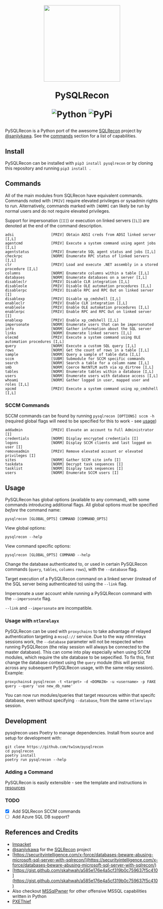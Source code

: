 <h1 align="center">
<img height=250 src=resources/images/snake_logo.png />

PySQLRecon

![Python](https://img.shields.io/badge/python-3670A0?style=for-the-badge&logo=python&logoColor=ffdd54)
![PyPi](https://img.shields.io/pypi/v/pysqlrecon?style=for-the-badge)
</h1>

PySQLRecon is a Python port of the awesome [SQLRecon](https://github.com/skahwah/SQLRecon) project by [@sanjivkawa](https://twitter.com/sanjivkawa). See the [commands](#commands) section for a list of capabilities.

## Install
PySQLRecon can be installed with `pip3 install pysqlrecon` or by cloning this repository and running `pip3 install .`

## Commands
All of the main modules from SQLRecon have equivalent commands. Commands noted with `[PRIV]` require elevated privileges or sysadmin rights to run. Alternatively, commands marked with `[NORM]` can likely be run by normal users and do not require elevated privileges. 

Support for impersonation (`[I]`) or execution on linked servers (`[L]`) are denoted at the end of the command description.

```
adsi                 [PRIV] Obtain ADSI creds from ADSI linked server [I,L]
agentcmd             [PRIV] Execute a system command using agent jobs [I,L]
agentstatus          [PRIV] Enumerate SQL agent status and jobs [I,L]
checkrpc             [NORM] Enumerate RPC status of linked servers [I,L]
clr                  [PRIV] Load and execute .NET assembly in a stored procedure [I,L]
columns              [NORM] Enumerate columns within a table [I,L]
databases            [NORM] Enumerate databases on a server [I,L]
disableclr           [PRIV] Disable CLR integration [I,L]
disableole           [PRIV] Disable OLE automation procedures [I,L]
disablerpc           [PRIV] Disable RPC and RPC Out on linked server [I]
disablexp            [PRIV] Disable xp_cmdshell [I,L]
enableclr            [PRIV] Enable CLR integration [I,L]
enableole            [PRIV] Enable OLE automation procedures [I,L]
enablerpc            [PRIV] Enable RPC and RPC Out on linked server [I]
enablexp             [PRIV] Enable xp_cmdshell [I,L]
impersonate          [NORM] Enumerate users that can be impersonated
info                 [NORM] Gather information about the SQL server
links                [NORM] Enumerate linked servers [I,L]
olecmd               [PRIV] Execute a system command using OLE automation procedures [I,L]
query                [NORM] Execute a custom SQL query [I,L]
rows                 [NORM] Get the count of rows in a table [I,L]
sample               [NORM] Query a sample of table data [I,L]
sccm                 [SUBM] Submodule for SCCM specific commands   
search               [NORM] Search a table for a column name [I,L]
smb                  [NORM] Coerce NetNTLM auth via xp_dirtree [I,L]
tables               [NORM] Enumerate tables within a database [I,L]
users                [NORM] Enumerate users with database access [I,L]
whoami               [NORM] Gather logged in user, mapped user and roles [I,L]
xpcmd                [PRIV] Execute a system command using xp_cmdshell [I,L]     
```

### SCCM Commands
SCCM commands can be found by running `pysqlrecon [OPTIONS] sccm -h` (required global flags will need to be specified for this to work - see [usage](#usage))
```
addadmin             [PRIV] Elevate an account to Full Administrator [I]
credentials          [NORM] Display encrypted credentials [I]
logons               [NORM] Display SCCM clients and last logged on user [I]
removeadmin          [PRIV] Remove elevated account or elevated privileges [I]
sites                [NORM] Gather SCCM site info [I]
taskdata             [NORM] Decrypt task sequences [I]
tasklist             [NORM] Display task sequences [I]
users                [NORM] Enumerate SCCM users [I]   
```

## Usage
PySQLRecon has global options (available to any command), with some commands introducing additional flags. All global options must be specified *before* the command name:
```
pysqlrecon [GLOBAL_OPTS] COMMAND [COMMAND_OPTS]
```

View global options:
```
pysqlrecon --help
```

View command specific options:
```
pysqlrecon [GLOBAL_OPTS] COMMAND --help
```

Change the database authenticated to, or used in certain PySQLRecon commands (`query`, `tables`, `columns` `rows`), with the `--database` flag.

Target execution of a PySQLRecon command on a linked server (instead of the SQL server being authenticated to) using the `--link` flag.

Impersonate a user account while running a PySQLRecon command with the `--impersonate` flag.

`--link` and `--impersonate` are incompatible.

### Usage with `ntlmrelayx`
PySQLRecon can be used with `proxychains` to take advantage of relayed authentication targeting a `mssql://` service. Due to the way ntlmrelayx sessions work, the `--database` parameter will not be respected when running PySQLRecon (the relay session will always be connected to the master database). This can come into play especially when using SCCM modules, which require the site database to be sepecified. To fix this, first change the database context using the `query` module (this will persist across any subsequent PySQLRecon usage, with the same relay session). Example:
```
proxychains4 pysqlrecon -t <target> -d <DOMAIN> -u <username> -p FAKE query --query 'use new_db_name'
```
You can now run modules/queries that target resources within that specifc database, even without specifying `--database`, from the same `ntlmrelayx` session.

## Development
pysqlrecon uses Poetry to manage dependencies. Install from source and setup for development with:
```
git clone https://github.com/tw1sm/pysqlrecon
cd pysqlrecon
poetry install
poetry run pysqlrecon --help
```

### Adding a Command
PySQLRecon is easily extensible - see the template and instructions in [resources](resources/command_template/)

### TODO
- [x] Add SQLRecon SCCM commands
- [ ] Add Azure SQL DB support?

## References and Credits
- [Impacket](https://github.com/fortra/impacket)
- [@sanjivkawa](https://twitter.com/sanjivkawa) for the [SQLRecon](https://github.com/skahwah/SQLRecon) project
- [https://securityintelligence.com/x-force/databases-beware-abusing-microsoft-sql-server-with-sqlrecon/](https://securityintelligence.com/x-force/databases-beware-abusing-microsoft-sql-server-with-sqlrecon/)
- [https://gist.github.com/skahwah/a585e176e4a5cf319b0c759637f5c410](https://gist.github.com/skahwah/a585e176e4a5cf319b0c759637f5c410)
- Also checkout [MSSqlPwner](https://github.com/ScorpionesLabs/MSSqlPwner) for other offensive MSSQL capabilities written in Python
- [PXEThief](https://github.com/MWR-CyberSec/PXEThief)
